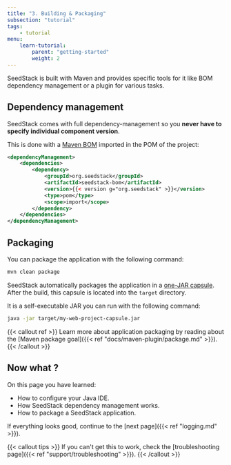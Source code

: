 ```yaml
---
title: "3. Building & Packaging"
subsection: "tutorial"    
tags:
    - tutorial
menu:
    learn-tutorial:
        parent: "getting-started"
        weight: 2
---
```


SeedStack is built with Maven and provides specific tools for it like BOM dependency management or a plugin for various
tasks. <!--more--> 

## Dependency management

SeedStack comes with full dependency-management so you **never have to specify individual component version**. 

This is done with a [Maven BOM](https://maven.apache.org/guides/introduction/introduction-to-dependency-mechanism.html#Importing_Dependencies)
imported in the POM of the project:

```xml
<dependencyManagement>
    <dependencies>
        <dependency>
            <groupId>org.seedstack</groupId>
            <artifactId>seedstack-bom</artifactId>
            <version>{{< version g="org.seedstack" >}}</version>
            <type>pom</type>
            <scope>import</scope>
        </dependency>
    </dependencies>
</dependencyManagement>
```

## Packaging

You can package the application with the following command:

```bash
mvn clean package
```

SeedStack automatically packages the application in a [one-JAR capsule](http://www.capsule.io/). After the build, this 
capsule is located into the `target` directory. 

It is a self-executable JAR you can run with the following command:

```bash
java -jar target/my-web-project-capsule.jar
```

{{< callout ref >}}
Learn more about application packaging by reading about the [Maven package goal]({{< ref "docs/maven-plugin/package.md" >}}). 
{{< /callout >}}

## Now what ?

On this page you have learned:

* How to configure your Java IDE.
* How SeedStack dependency management works.
* How to package a SeedStack application.

If everything looks good, continue to the [next page]({{< ref "logging.md" >}}).

{{< callout tips >}}
If you can't get this to work, check the [troubleshooting page]({{< ref "support/troubleshooting" >}}).
{{< /callout >}}